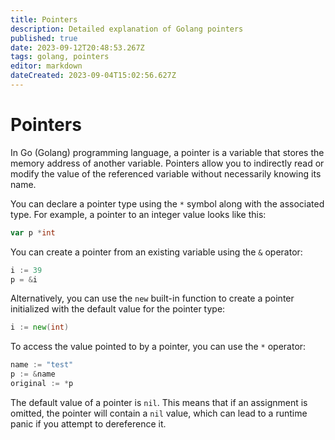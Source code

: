 ```yaml
---
title: Pointers
description: Detailed explanation of Golang pointers
published: true
date: 2023-09-12T20:48:53.267Z
tags: golang, pointers
editor: markdown
dateCreated: 2023-09-04T15:02:56.627Z
---
```


# Pointers

In Go (Golang) programming language, a pointer is a variable that stores the memory address of another variable. Pointers allow you to indirectly read or modify the value of the referenced variable without necessarily knowing its name.

You can declare a pointer type using the `*` symbol along with the associated type. For example, a pointer to an integer value looks like this:

```go
var p *int
```

You can create a pointer from an existing variable using the `&` operator:

```go
i := 39
p = &i
```

Alternatively, you can use the `new` built-in function to create a pointer initialized with the default value for the pointer type:

```go
i := new(int)
```

To access the value pointed to by a pointer, you can use the `*` operator:

```go
name := "test"
p := &name
original := *p
```

The default value of a pointer is `nil`. This means that if an assignment is omitted, the pointer will contain a `nil` value, which can lead to a runtime panic if you attempt to dereference it.